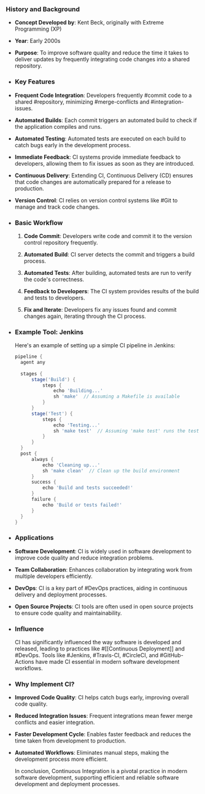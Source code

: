 ### **History and Background**
- **Concept Developed by**: Kent Beck, originally with Extreme Programming (XP)
- **Year**: Early 2000s
- **Purpose**: To improve software quality and reduce the time it takes to deliver updates by frequently integrating code changes into a shared repository.
- ### **Key Features**
- **Frequent Code Integration**: Developers frequently #commit code to a shared #repository, minimizing #merge-conflicts and #integration-issues.
- **Automated Builds**: Each commit triggers an automated build to check if the application compiles and runs.
- **Automated Testing**: Automated tests are executed on each build to catch bugs early in the development process.
- **Immediate Feedback**: CI systems provide immediate feedback to developers, allowing them to fix issues as soon as they are introduced.
- **Continuous Delivery**: Extending CI, Continuous Delivery (CD) ensures that code changes are automatically prepared for a release to production.
- **Version Control**: CI relies on version control systems like #Git to manage and track code changes.
- ### **Basic Workflow**
  
  1. **Code Commit**: Developers write code and commit it to the version control repository frequently.
  
  2. **Automated Build**: CI server detects the commit and triggers a build process.
  
  3. **Automated Tests**: After building, automated tests are run to verify the code's correctness.
  
  4. **Feedback to Developers**: The CI system provides results of the build and tests to developers.
  
  5. **Fix and Iterate**: Developers fix any issues found and commit changes again, iterating through the CI process.
- ### **Example Tool: Jenkins**
  
  Here's an example of setting up a simple CI pipeline in Jenkins:
  
  ```groovy
  pipeline {
    agent any
    
    stages {
        stage('Build') {
            steps {
                echo 'Building...'
                sh 'make'  // Assuming a Makefile is available
            }
        }
        stage('Test') {
            steps {
                echo 'Testing...'
                sh 'make test'  // Assuming 'make test' runs the test suite
            }
        }
    }
    post {
        always {
            echo 'Cleaning up...'
            sh 'make clean'  // Clean up the build environment
        }
        success {
            echo 'Build and tests succeeded!'
        }
        failure {
            echo 'Build or tests failed!'
        }
    }
  }
  ```
- ### **Applications**
- **Software Development**: CI is widely used in software development to improve code quality and reduce integration problems.
- **Team Collaboration**: Enhances collaboration by integrating work from multiple developers efficiently.
- **DevOps**: CI is a key part of #DevOps practices, aiding in continuous delivery and deployment processes.
- **Open Source Projects**: CI tools are often used in open source projects to ensure code quality and maintainability.
- ### **Influence**
  
  CI has significantly influenced the way software is developed and released, leading to practices like #[[Continuous Deployment]] and #DevOps. Tools like #Jenkins, #Travis-CI, #CircleCI, and #GitHub-Actions have made CI essential in modern software development workflows.
- ### **Why Implement CI?**
- **Improved Code Quality**: CI helps catch bugs early, improving overall code quality.
- **Reduced Integration Issues**: Frequent integrations mean fewer merge conflicts and easier integration.
- **Faster Development Cycle**: Enables faster feedback and reduces the time taken from development to production.
- **Automated Workflows**: Eliminates manual steps, making the development process more efficient.
  
  In conclusion, Continuous Integration is a pivotal practice in modern software development, supporting efficient and reliable software development and deployment processes.